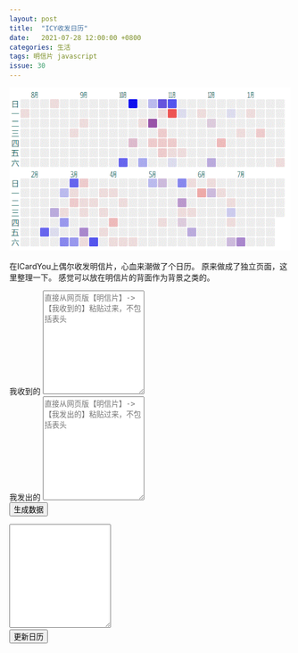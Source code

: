 ```yaml
---
layout: post
title:  "ICY收发日历"
date:   2021-07-28 12:00:00 +0800
categories: 生活
tags: 明信片 javascript
issue: 30
---
```

![](/img/blog_icy_calendar.gif)

在ICardYou上偶尔收发明信片，心血来潮做了个日历。
原来做成了独立页面，这里整理一下。
感觉可以放在明信片的背面作为背景之类的。

<!--more-->
<div>
  <div id="myCanvas" width="650" height="490"></div>
  <div class="form-group">
    <label for="input_start_time">我收到的</label>
    <textarea class="form-control" id="received" rows="12" placeholder="直接从网页版【明信片】->【我收到的】粘贴过来，不包括表头"></textarea>
  </div>
  <div class="form-group">
    <label for="input_start_time">我发出的</label>
    <textarea class="form-control" id="sent" rows="12" placeholder="直接从网页版【明信片】->【我发出的】粘贴过来，不包括表头"></textarea>
  </div>
  <div class="text-center">
    <button class="btn btn-default" onclick="process();">生成数据</button>
  </div>
  <p></p>
  <div class="form-group">
    <textarea class="form-control" id="data" rows="12"></textarea>
  </div>
  <div class="text-center">
    <button class="btn btn-default" onclick="go();">更新日历</button>
  </div>
</div>

<script src="https://d3js.org/d3.v5.js"></script>
  <script type="text/javascript">
    function go() {
      document.getElementById("myCanvas").innerHTML="";
      var svg = d3.select("#myCanvas")
        .append("svg")
        .attr("width", 650)
        .attr("height", 380);
      var data = eval(document.getElementById("data").value);

      var offset = 20;
      var gap = 2;
      var size = 20;
      var fontFamily = "Segoe UI, Tahoma, Arial, Microsoft YaHei, sans-serif";

      var box = svg.append("g");
      var ruler = svg.append("g");
      var rect = box.append("rect")
          .attr("x", 0)
          .attr("y", 0)
          .attr("width", 650)
          .attr("height", 380)
          .attr("fill", "#ffffff");

      var dayName = ['日', '一', '二', '三', '四', '五', '六'];
      var monthName = ["㋀", "㋁", "㋂", "㋃", "㋄", "㋅", "㋆", "㋇", "㋈", "㋉", "㋊", "㋋"];
      var dayCount = 365 + 7;
      var now = new Date();
      var start = new Date();
      start.setDate(now.getDate() - dayCount);
      dayCount += start.getDay(); //补全到星期日
      var date = new Date();
      date.setDate(date.getDate() - dayCount)

      // week day name
      for (var i = 0; i < 7; i++) {
        var text = box.append("text")
          .attr("x", offset + size / 2)
          .attr("y", offset + size / 2 + i * (size + gap))
          .attr("text-anchor", "middle")
          .attr("alignment-baseline", "central")
          .text(dayName[i])
          .attr("font-size", (size-3) +"px")
          .attr("font-family", fontFamily)
          .attr("fill", "#055");

        var text = box.append("text")
          .attr("x", offset + size / 2)
          .attr("y", offset + size / 2 + (i + 7) * (size + gap) + gap + offset + gap)
          .attr("text-anchor", "middle")
          .attr("alignment-baseline", "central")
          .text(dayName[i])
          .attr("font-size", (size-3) +"px")
          .attr("font-family", fontFamily)
          .attr("fill", "#055");
      }


      for (var i = 0; i <= dayCount; i++) {
        var theData = data.find(i => new Date(i.date).toDateString() == date.toDateString());
        var received = 0;
        var sent = 0;
        if (theData) {
          received = theData.received || 0;
          sent = theData.sent || 0;
        }
        var baseColor = 0xE;
        var color = "#" +
          (baseColor - Math.min(Math.round(sent), baseColor - 1)).toString(16) +
          (baseColor - Math.min(Math.round(sent) + Math.round(received), baseColor - 1)).toString(16) +
          (baseColor - Math.min(Math.round(received), baseColor - 1)).toString(16);
        var x = offset + (size + gap) * (Math.floor(i / 7) + 1);
        var y = offset + (size + gap) * date.getDay();
        var monthY = offset - (size / 2);
        if ( i > 7 * 27 - 1) {
          x -= 27 * (size + gap)
          y += 7 * (size + gap) + offset + gap + gap;
          monthY += 7 * (size + gap) + offset + gap + gap;
        }

        var rect = box.append("rect")
          .attr("x", x)
          .attr("y", y)
          .attr("width", size)
          .attr("height", size)
          .attr("fill", color)
          .attr("rx", size/10)
          .attr("ry", size/10)
          .append("svg:title")
          .text(date.toLocaleDateString() + "\n收：" + received + "\n发：" + sent);
        if (date.getDate() == 1) {
          var text = box.append("text")
            .attr("x", x + 1)
            .attr("y", monthY)
            .attr("text-anchor", "left")
            .attr("alignment-baseline", "central")
            .text(monthName[date.getMonth()])
            .attr("font-size", (size - 3) + "px")
            .attr("font-family", fontFamily)
            .attr("fill", "#055");
        }
        date.setDate(date.getDate() + 1);
      }
    };
    function process() {
      var result = [];
      var receivedData = document.getElementById("received").value;
      var sentData = document.getElementById("sent").value;
      receivedData = receivedData.split("\n");
      for (i in receivedData) {
        var line = receivedData[i];
        a= [...line.matchAll(/\d{4}-\d{2}-\d{2}/g)]
        if (a.length == 2){
          var date = a[1][0];
          var theData = result.find(i => new Date(i.date).toDateString() == new Date(date).toDateString());
          if (theData) {
            theData.received += 1;
          } else {
            result.push({
              "date": date,
              "received": 1,
              "sent": 0
            })
          }
        }
      }
      sentData = sentData.split("\n");
      for (i in sentData) {
        var line = sentData[i];
        a= [...line.matchAll(/\d{4}-\d{2}-\d{2}/g)]
        if (a.length == 2 || a.length == 1){
          var date = a[0][0];
          var theData = result.find(i => new Date(i.date).toDateString() == new Date(date).toDateString());
          if (theData) {
            theData.sent += 1;
          } else {
            result.push({
              "date": date,
              "received": 0,
              "sent": 1
            })
          }
        }
      }
      document.getElementById("data").value = JSON.stringify(result);
      go();
    }
    document.getElementById("data").value = "[{'date':'2020-07-15','received':3,'sent':0},{'date':'2020-07-07','received':2,'sent':0},{'date':'2020-07-03','received':1,'sent':0},{'date':'2020-06-30','received':2,'sent':0},{'date':'2020-05-15','received':1,'sent':0},{'date':'2020-05-13','received':1,'sent':0},{'date':'2020-05-12','received':1,'sent':0},{'date':'2020-04-19','received':1,'sent':0},{'date':'2021-01-06','received':2,'sent':0},{'date':'2020-12-10','received':3,'sent':0},{'date':'2020-12-05','received':1,'sent':3},{'date':'2020-11-13','received':1,'sent':0},{'date':'2020-11-06','received':1,'sent':0},{'date':'2020-11-23','received':1,'sent':0},{'date':'2020-12-01','received':1,'sent':1},{'date':'2020-11-02','received':9,'sent':0},{'date':'2020-11-05','received':2,'sent':0},{'date':'2020-10-26','received':1,'sent':0},{'date':'2020-10-30','received':2,'sent':0},{'date':'2020-10-28','received':2,'sent':0},{'date':'2020-10-22','received':2,'sent':0},{'date':'2020-10-29','received':2,'sent':0},{'date':'2020-10-20','received':4,'sent':5},{'date':'2020-10-25','received':1,'sent':8},{'date':'2020-10-13','received':1,'sent':0},{'date':'2020-10-08','received':2,'sent':1},{'date':'2020-07-17','received':2,'sent':0},{'date':'2020-08-26','received':1,'sent':0},{'date':'2020-08-09','received':1,'sent':0},{'date':'2020-07-20','received':1,'sent':0},{'date':'2020-09-01','received':1,'sent':0},{'date':'2020-07-05','received':1,'sent':5},{'date':'2020-06-29','received':1,'sent':0},{'date':'2021-07-03','received':2,'sent':4},{'date':'2021-06-24','received':1,'sent':0},{'date':'2021-06-22','received':1,'sent':0},{'date':'2021-06-14','received':1,'sent':0},{'date':'2021-05-31','received':4,'sent':0},{'date':'2021-05-28','received':1,'sent':3},{'date':'2021-05-26','received':1,'sent':0},{'date':'2021-06-06','received':1,'sent':0},{'date':'2021-05-19','received':1,'sent':0},{'date':'2021-05-18','received':2,'sent':3},{'date':'2021-06-07','received':1,'sent':2},{'date':'2021-05-20','received':1,'sent':1},{'date':'2021-05-23','received':1,'sent':0},{'date':'2021-05-06','received':1,'sent':0},{'date':'2021-05-02','received':1,'sent':2},{'date':'2021-04-10','received':1,'sent':0},{'date':'2021-04-06','received':1,'sent':0},{'date':'2021-04-01','received':3,'sent':0},{'date':'2021-03-24','received':1,'sent':0},{'date':'2021-04-17','received':1,'sent':0},{'date':'2021-04-03','received':1,'sent':0},{'date':'2021-03-26','received':1,'sent':0},{'date':'2021-03-22','received':1,'sent':0},{'date':'2021-06-26','received':1,'sent':2},{'date':'2021-03-29','received':1,'sent':0},{'date':'2021-03-13','received':1,'sent':0},{'date':'2021-03-10','received':1,'sent':0},{'date':'2021-03-07','received':2,'sent':0},{'date':'2021-03-16','received':1,'sent':0},{'date':'2021-03-09','received':1,'sent':0},{'date':'2021-03-12','received':2,'sent':4},{'date':'2021-03-02','received':2,'sent':0},{'date':'2021-03-01','received':1,'sent':0},{'date':'2021-02-24','received':1,'sent':0},{'date':'2021-02-17','received':1,'sent':3},{'date':'2021-01-23','received':1,'sent':0},{'date':'2020-12-28','received':1,'sent':0},{'date':'2020-12-23','received':1,'sent':0},{'date':'2020-07-12','received':0,'sent':4},{'date':'2020-06-26','received':0,'sent':7},{'date':'2020-05-09','received':0,'sent':3},{'date':'2020-04-04','received':0,'sent':1},{'date':'2020-11-01','received':0,'sent':9},{'date':'2020-11-07','received':0,'sent':1},{'date':'2020-10-18','received':0,'sent':3},{'date':'2020-10-17','received':0,'sent':4},{'date':'2020-10-04','received':0,'sent':13},{'date':'2020-10-03','received':0,'sent':8},{'date':'2021-03-06','received':0,'sent':5},{'date':'2021-02-28','received':0,'sent':8},{'date':'2021-02-27','received':0,'sent':6},{'date':'2021-02-22','received':0,'sent':3},{'date':'2021-02-12','received':0,'sent':8},{'date':'2020-12-14','received':0,'sent':1},{'date':'2020-11-09','received':0,'sent':1},{'date':'2021-02-25','received':0,'sent':5},{'date':'2021-02-19','received':0,'sent':1},{'date':'2021-06-23','received':0,'sent':2},{'date':'2021-05-16','received':0,'sent':6},{'date':'2021-04-25','received':0,'sent':3},{'date':'2021-03-20','received':0,'sent':9}]"
    go();
  </script>
